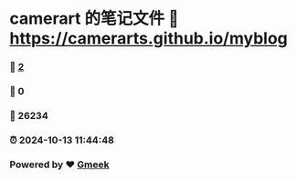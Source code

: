 # camerart 的笔记文件 :link: https://camerarts.github.io/myblog 
### :page_facing_up: [2](https://camerarts.github.io/myblog/tag.html) 
### :speech_balloon: 0 
### :hibiscus: 26234 
### :alarm_clock: 2024-10-13 11:44:48 
### Powered by :heart: [Gmeek](https://github.com/Meekdai/Gmeek)
